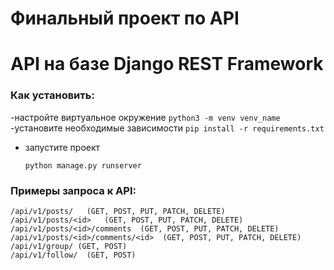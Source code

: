 # Финальный проект по API
# API на базе Django REST Framework

### Как установить:
-настройте виртуальное окружение
    ```
    python3 -m venv venv_name
    ```
-установите необходимые зависимости
    ```
    pip install -r requirements.txt
    ```
- запустите проект
    ```
    python manage.py runserver
    ```


### Примеры запроса к API:
```
/api/v1/posts/   (GET, POST, PUT, PATCH, DELETE)
/api/v1/posts/<id>   (GET, POST, PUT, PATCH, DELETE)
/api/v1/posts/<id>/comments  (GET, POST, PUT, PATCH, DELETE)
/api/v1/posts/<id>/comments/<id>  (GET, POST, PUT, PATCH, DELETE)
/api/v1/group/ (GET, POST)
/api/v1/follow/  (GET, POST)
